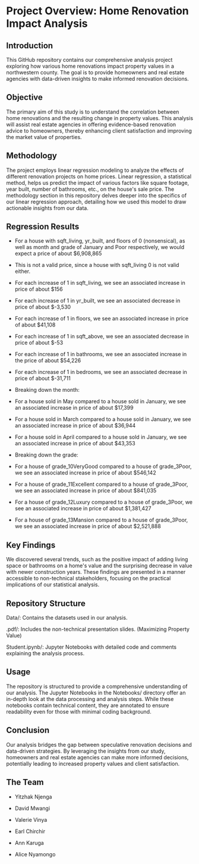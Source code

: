 # Project Overview: Home Renovation Impact Analysis

## Introduction
This GitHub repository contains our comprehensive analysis project exploring how various home renovations impact property values in a northwestern county. The goal is to provide homeowners and real estate agencies with data-driven insights to make informed renovation decisions.

## Objective
The primary aim of this study is to understand the correlation between home renovations and the resulting change in property values. This analysis will assist real estate agencies in offering evidence-based renovation advice to homeowners, thereby enhancing client satisfaction and improving the market value of properties.

## Methodology
The project employs linear regression modeling to analyze the effects of different renovation projects on home prices. Linear regression, a statistical method, helps us predict the impact of various factors like square footage, year built, number of bathrooms, etc., on the house's sale price. The methodology section in this repository delves deeper into the specifics of our linear regression approach, detailing how we used this model to draw actionable insights from our data.

## Regression Results
- For a house with sqft_living, yr_built, and floors of 0 (nonsensical), as well as month and grade of January and Poor respectively, we would expect a price of about $6,908,865

- This is not a valid price, since a house with sqft_living 0 is not valid either.

- For each increase of 1 in sqft_living, we see an associated increase in price of about $156

- For each increase of 1 in yr_built, we see an associated decrease in price of about $-3,530

- For each increase of 1 in floors, we see an associated increase in price of about $41,108

- For each increase of 1 in sqft_above, we see an associated decrease in price of about $-53

- For each increase of 1 in bathrooms, we see an associated increase in the price of about $54,226

- For each increase of 1 in bedrooms, we see an associated decrease in price of about $-31,711

- Breaking down the month:

- For a house sold in May compared to a house sold in January, we see an associated increase in price of about $17,399

- For a house sold in March compared to a house sold in January, we see an associated increase in price of about $36,944

- For a house sold in April compared to a house sold in January, we see an associated increase in price of about $43,353

- Breaking down the grade:

- For a house of grade_10VeryGood compared to a house of grade_3Poor, we see an associated increase in price of about $546,142

- For a house of grade_11Excellent compared to a house of grade_3Poor, we see an associated increase in price of about $841,035

- For a house of grade_12Luxury compared to a house of grade_3Poor, we see an associated increase in price of about $1,381,427

- For a house of grade_13Mansion compared to a house of grade_3Poor, we see an associated increase in price of about $2,521,888

## Key Findings
We discovered several trends, such as the positive impact of adding living space or bathrooms on a home's value and the surprising decrease in value with newer construction years. These findings are presented in a manner accessible to non-technical stakeholders, focusing on the practical implications of our statistical analysis.

## Repository Structure
Data/: Contains the datasets used in our analysis.

.pdf/: Includes the non-technical presentation slides. (Maximizing Property Value)

Student.ipynb/: Jupyter Notebooks with detailed code and comments explaining the analysis process.

## Usage
The repository is structured to provide a comprehensive understanding of our analysis. The Jupyter Notebooks in the Notebooks/ directory offer an in-depth look at the data processing and analysis steps. While these notebooks contain technical content, they are annotated to ensure readability even for those with minimal coding background.

## Conclusion
Our analysis bridges the gap between speculative renovation decisions and data-driven strategies. By leveraging the insights from our study, homeowners and real estate agencies can make more informed decisions, potentially leading to increased property values and client satisfaction.

## The Team
- Yitzhak Njenga

- David Mwangi

- Valerie Vinya

- Earl Chirchir

- Ann Karuga

- Alice Nyamongo
